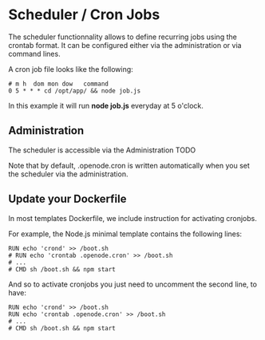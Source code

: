 # Scheduler / Cron Jobs

The scheduler functionnality allows to define recurring jobs using the crontab format.
It can be configured either via the administration or via command lines.

A cron job file looks like the following:

    # m h  dom mon dow   command
    0 5 * * * cd /opt/app/ && node job.js

In this example it will run **node job.js** everyday at 5 o'clock.

## Administration

The scheduler is accessible via the Administration TODO

Note that by default, .openode.cron is written automatically when you set the scheduler via the administration.

## Update your Dockerfile

In most templates Dockerfile, we include instruction for activating cronjobs.

For example, the Node.js minimal template contains the following lines:

    RUN echo 'crond' >> /boot.sh
    # RUN echo 'crontab .openode.cron' >> /boot.sh
    # ...
    # CMD sh /boot.sh && npm start

And so to activate cronjobs you just need to uncomment the second line, to have:

    RUN echo 'crond' >> /boot.sh
    RUN echo 'crontab .openode.cron' >> /boot.sh
    # ...
    # CMD sh /boot.sh && npm start
